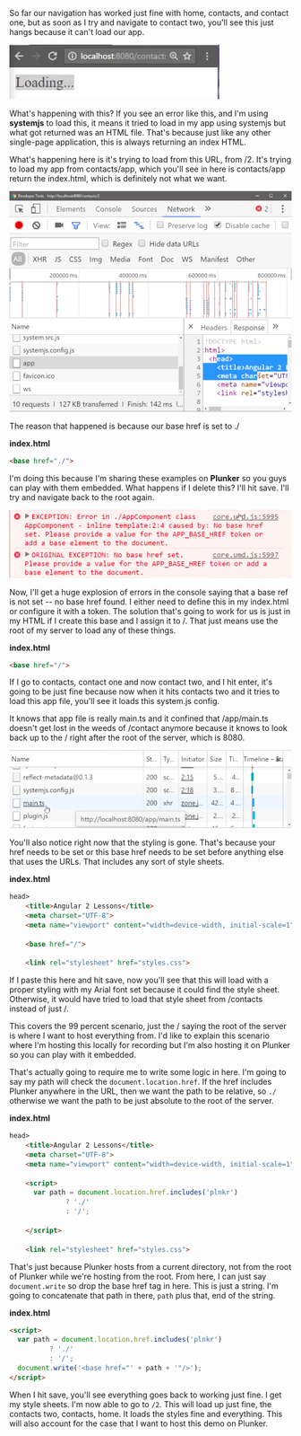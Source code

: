 So far our navigation has worked just fine with home, contacts, and contact one, but as soon as I try and navigate to contact two, you'll see this just hangs because it can't load our app.

![Loading](../images/angular-2-understand-the-angular-2-base-href-requirement-loading.png)

What's happening with this? If you see an error like this, and I'm using **systemjs** to load this, it means it tried to load in my app using systemjs but what got returned was an HTML file. That's because just like any other single-page application, this is always returning an index HTML.

What's happening here is it's trying to load from this URL, from /2. It's trying to load my app from contacts/app, which you'll see in here is contacts/app return the index.html, which is definitely not what we want.

![contacts/app returning index.html](../images/angular-2-understand-the-angular-2-base-href-requirement-contacts-index.html.png)

The reason that happened is because our base href is set to ./

**index.html** 
```html
<base href="./">
```

I'm doing this because I'm sharing these examples on **Plunker** so you guys can play with them embedded. What happens if I delete this? I'll hit save. I'll try and navigate back to the root again.

![Error explosion](../images/angular-2-understand-the-angular-2-base-href-requirement-error-explosion.png)

Now, I'll get a huge explosion of errors in the console saying that a base ref is not set -- no base href found. I either need to define this in my index.html or configure it with a token. The solution that's going to work for us is just in my HTML if I create this base and I assign it to /. That just means use the root of my server to load any of these things.

**index.html** 
```html
<base href="/">
```

If I go to contacts, contact one and now contact two, and I hit enter, it's going to be just fine because now when it hits contacts two and it tries to load this app file, you'll see it loads this system.js config.

It knows that app file is really main.ts and it confined that /app/main.ts doesn't get lost in the weeds of /contact anymore because it knows to look back up to the / right after the root of the server, which is 8080.

![app/main.ts](../images/angular-2-understand-the-angular-2-base-href-requirement-app-main-ts.png)

You'll also notice right now that the styling is gone. That's because your href needs to be set or this base href needs to be set before anything else that uses the URLs. That includes any sort of style sheets.

**index.html**
```html
head>
    <title>Angular 2 Lessons</title>
    <meta charset="UTF-8">
    <meta name="viewport" content="width=device-width, initial-scale=1">

    <base href="/">

    <link rel="stylesheet" href="styles.css">
```



If I paste this here and hit save, now you'll see that this will load with a proper styling with my Arial font set because it could find the style sheet. Otherwise, it would have tried to load that style sheet from /contacts instead of just /.

This covers the 99 percent scenario, just the / saying the root of the server is where I want to host everything from. I'd like to explain this scenario where I'm hosting this locally for recording but I'm also hosting it on Plunker so you can play with it embedded.

That's actually going to require me to write some logic in here. I'm going to say my path will check the `document.location.href`. If the href includes Plunker anywhere in the URL, then we want the path to be relative, so `./` otherwise we want the path to be just absolute to the root of the server.

**index.html**
```html
head>
    <title>Angular 2 Lessons</title>
    <meta charset="UTF-8">
    <meta name="viewport" content="width=device-width, initial-scale=1">

    <script>
      var path = document.location.href.includes('plnkr')
              ? './'
              : '/';

    </script>

    <link rel="stylesheet" href="styles.css">
```



That's just because Plunker hosts from a current directory, not from the root of Plunker while we're hosting from the root. From here, I can just say `document.write` so drop the base href tag in here. This is just a string. I'm going to concatenate that path in there, `path` plus that, end of the string.

**index.html**
```html
<script>
  var path = document.location.href.includes('plnkr')
          ? './'
          : '/';
  document.write('<base href="' + path + '"/>');
</script>
```

When I hit save, you'll see everything goes back to working just fine. I get my style sheets. I'm now able to go to `/2`. This will load up just fine, the contacts two, contacts, home. It loads the styles fine and everything. This will also account for the case that I want to host this demo on Plunker.